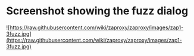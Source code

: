 # Screenshot showing the fuzz dialog

![https://raw.githubusercontent.com/wiki/zaproxy/zaproxy/images/zap1-3fuzz.jpg](https://raw.githubusercontent.com/wiki/zaproxy/zaproxy/images/zap1-3fuzz.jpg)